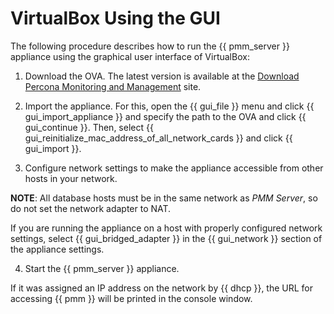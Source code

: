 # VirtualBox Using the GUI

The following procedure describes how to run the {{ pmm_server }} appliance
using the graphical user interface of VirtualBox:


1. Download the OVA. The latest version is available at the [Download Percona Monitoring and Management](https://www.percona.com/downloads/pmm) site.


2. Import the appliance. For this, open the {{ gui_file }} menu and click
{{ gui_import_appliance }} and specify the path to the OVA and click
{{ gui_continue }}. Then, select
{{ gui_reinitialize_mac_address_of_all_network_cards }} and click {{ gui_import }}.


3. Configure network settings to make the appliance accessible
from other hosts in your network.

**NOTE**: All database hosts must be in the same network as *PMM Server*,
so do not set the network adapter to NAT.

If you are running the appliance on a host with properly configured network
settings, select {{ gui_bridged_adapter }} in the {{ gui_network }} section of the
appliance settings.


4. Start the {{ pmm_server }} appliance.

If it was assigned an IP address on the network by {{ dhcp }}, the URL for
accessing {{ pmm }} will be printed in the console window.
